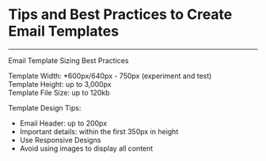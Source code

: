 # Tips and Best Practices to Create Email Templates

---

<!-- Subheading -->Email Template Sizing Best Practices

Template Width: *600px/640px - 750px (experiment and test)  
Template Height: up to 3,000px  
Template File Size: up to 120kb  

Template Design Tips:
   - Email Header: up to 200px  
   - Important details: within the first 350px in height  
   - Use Responsive Designs  
   - Avoid using images to display all content